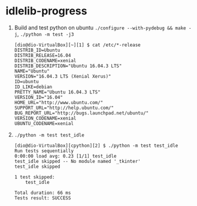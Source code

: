 # idlelib-progress

1. Build and test python on ubuntu ```./configure --with-pydebug && make -j```, ```./python -m test -j3```
    ```
    [dio@dio-VirtualBox][~][1] $ cat /etc/*-release
    DISTRIB_ID=Ubuntu
    DISTRIB_RELEASE=16.04
    DISTRIB_CODENAME=xenial
    DISTRIB_DESCRIPTION="Ubuntu 16.04.3 LTS"
    NAME="Ubuntu"
    VERSION="16.04.3 LTS (Xenial Xerus)"
    ID=ubuntu
    ID_LIKE=debian
    PRETTY_NAME="Ubuntu 16.04.3 LTS"
    VERSION_ID="16.04"
    HOME_URL="http://www.ubuntu.com/"
    SUPPORT_URL="http://help.ubuntu.com/"
    BUG_REPORT_URL="http://bugs.launchpad.net/ubuntu/"
    VERSION_CODENAME=xenial
    UBUNTU_CODENAME=xenial
    ```
2. ```./python -m test test_idle```
    ```
    [dio@dio-VirtualBox][cpython][2] $ ./python -m test test_idle
    Run tests sequentially
    0:00:00 load avg: 0.23 [1/1] test_idle
    test_idle skipped -- No module named '_tkinter'
    test_idle skipped

    1 test skipped:
        test_idle

    Total duration: 66 ms
    Tests result: SUCCESS
    ```
